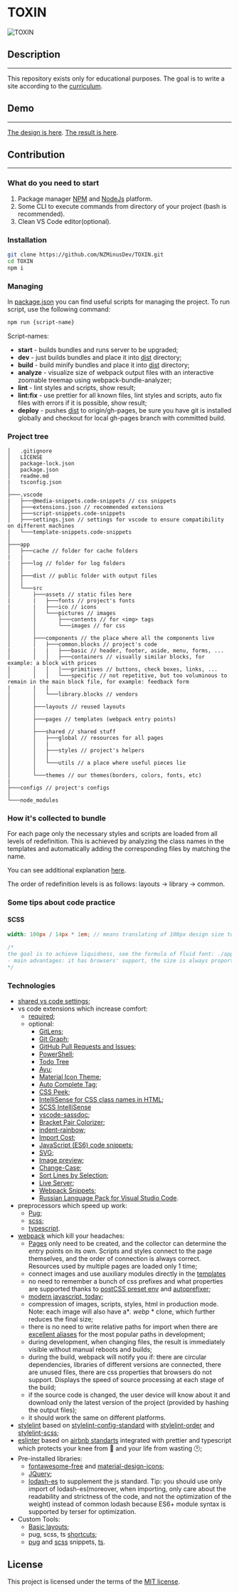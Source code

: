 # TOXIN

![TOXIN](./app/src/assets/ico/favicon.ico)

## Description

---

This repository exists only for educational purposes. The goal is to write a site according to the [curriculum](https://en.metalamp.io/).

## Demo

---

[The design is here](https://www.figma.com/file/MumYcKVk9RkKZEG6dR5E3A/).
[The result is here](https://nzminusdev.github.io/TOXIN/).

## Contribution

---

### What do you need to start

1. Package manager [NPM](https://www.npmjs.com/) and [NodeJs](https://nodejs.org/en/) platform.
2. Some CLI to execute commands from directory of your project (bash is recommended).
3. Clean VS Code editor(optional).

### Installation

```bash
git clone https://github.com/NZMinusDev/TOXIN.git
cd TOXIN
npm i
```

### Managing

In [package.json](./package.json) you can find useful scripts for managing the project. To run script, use the following command:

```bash
npm run {script-name}
```

Script-names:

- **start** - builds bundles and runs server to be upgraded;
- **dev** - just builds bundles and place it into [dist](./app/dist) directory;
- **build** - build minify bundles and place it into [dist](./app/dist) directory;
- **analyze** - visualize size of webpack output files with an interactive zoomable treemap using webpack-bundle-analyzer;
- **lint** - lint styles and scripts, show result;
- **lint:fix** - use prettier for all known files, lint styles and scripts, auto fix files with errors if it is possible, show result;
- **deploy** - pushes [dist](./app/dist/) to origin/gh-pages, be sure you have git is installed globally and checkout for local gh-pages branch with committed build.

### Project tree

```tree
│   .gitignore
│   LICENSE
│   package-lock.json
│   package.json
│   readme.md
|   tsconfig.json
│
├───.vscode
|   ├───@media-snippets.code-snippets // css snippets
│   ├───extensions.json // recommended extensions
│   ├───script-snippets.code-snippets
│   ├───settings.json // settings for vscode to ensure compatibility on different machines
|   └───template-snippets.code-snippets
│
├───app
│   ├───cache // folder for cache folders
|   |
|   ├───log // folder for log folders
│   │
│   ├───dist // public folder with output files
│   │
│   └───src
│       ├───assets // static files here
|       |   ├───fonts // project's fonts
|       |   ├───ico // icons
│       │   └───pictures // images
│       │       ├───contents // for <img> tags
│       │       └───images // for css
│       │
│       ├───components // the place where all the components live
│       │   ├───common.blocks // project's code
|       |   |   ├───basic // header, footer, aside, menu, forms, ...
│       │   │   ├───containers // visually similar blocks, for example: a block with prices
│       │   │   │───primitives // buttons, check boxes, links, ...
│       │   │   └───specific // not repetitive, but too voluminous to remain in the main block file, for example: feedback form
|       |   |
│       │   └───library.blocks // vendors
│       │
│       ├───layouts // reused layouts
│       │
│       ├───pages // templates (webpack entry points)
│       │
│       ├───shared // shared stuff
│       │   ├───global // resources for all pages
│       │   |
│       │   ├───styles // project's helpers
│       │   │
│       │   └───utils // a place where useful pieces lie
│       │
│       └───themes // our themes(borders, colors, fonts, etc)
|
├───configs // project's configs
│
└───node_modules
```

### How it's collected to bundle

For each page only the necessary styles and scripts are loaded from all levels of redefinition. This is achieved by analyzing the class names in the templates and automatically adding the corresponding files by matching the name.

You can see additional explanation [here](https://en.bem.info/methodology/redefinition-levels/).

The order of redefinition levels is as follows: layouts -> library -> common.

### Some tips about code practice

#### SCSS

```scss
width: 100px / 14px * 1em; // means translating of 100px design size to em value, where 14px is size of font for this selector

/*
the goal is to achieve liquidness, see the formula of fluid font: ./app/src/utils/styles/mixins.scss
- main advantages: it has browsers' support, the size is always proportional to the neighboring content, the size is fluid
*/
```

### Technologies

- [shared vs code settings](./.vscode/settings.json);
- vs code extensions which increase comfort:
  - [required](./.vscode/extensions.json);
  - optional:
    - [GitLens](https://marketplace.visualstudio.com/items?itemName=eamodio.gitlens);
    - [Git Graph](https://marketplace.visualstudio.com/items?itemName=mhutchie.git-graph);
    - [GitHub Pull Requests and Issues](https://marketplace.visualstudio.com/items?itemName=GitHub.vscode-pull-request-github);
    - [PowerShell](https://marketplace.visualstudio.com/items?itemName=ms-vscode.PowerShell);
    - [Todo Tree](https://marketplace.visualstudio.com/items?itemName=Gruntfuggly.todo-tree)
    - [Ayu](https://marketplace.visualstudio.com/items?itemName=teabyii.ayu);
    - [Material Icon Theme](https://marketplace.visualstudio.com/items?itemName=PKief.material-icon-theme);
    - [Auto Complete Tag](https://marketplace.visualstudio.com/items?itemName=formulahendry.auto-complete-tag);
    - [CSS Peek](https://marketplace.visualstudio.com/items?itemName=pranaygp.vscode-css-peek);
    - [IntelliSense for CSS class names in HTML](https://marketplace.visualstudio.com/items?itemName=Zignd.html-css-class-completion);
    - [SCSS IntelliSense](https://marketplace.visualstudio.com/items?itemName=mrmlnc.vscode-scss)
    - [vscode-sassdoc](https://marketplace.visualstudio.com/items?itemName=rafikis75.vscode-sassdoc);
    - [Bracket Pair Colorizer](https://marketplace.visualstudio.com/items?itemName=CoenraadS.bracket-pair-colorizer);
    - [indent-rainbow](https://marketplace.visualstudio.com/items?itemName=oderwat.indent-rainbow);
    - [Import Cost](https://marketplace.visualstudio.com/items?itemName=wix.vscode-import-cost);
    - [JavaScript (ES6) code snippets](https://marketplace.visualstudio.com/items?itemName=xabikos.JavaScriptSnippets);
    - [SVG](https://marketplace.visualstudio.com/items?itemName=jock.svg);
    - [Image preview](https://marketplace.visualstudio.com/items?itemName=kisstkondoros.vscode-gutter-preview);
    - [Change-Case](https://marketplace.visualstudio.com/items?itemName=wmaurer.change-case);
    - [Sort Lines by Selection](https://marketplace.visualstudio.com/items?itemName=earshinov.sort-lines-by-selection);
    - [Live Server](https://marketplace.visualstudio.com/items?itemName=ritwickdey.LiveServer);
    - [Webpack Snippets](https://marketplace.visualstudio.com/items?itemName=gogocrow.webpack-snippets);
    - [Russian Language Pack for Visual Studio Code](https://marketplace.visualstudio.com/items?itemName=MS-CEINTL.vscode-language-pack-ru).
- preprocessors which speed up work:
  - [Pug](https://pugjs.org/api/getting-started.html);
  - [scss](https://sass-lang.com/);
  - [typescript](https://www.typescriptlang.org/).
- [webpack](https://v4.webpack.js.org/concepts/) which kill your headaches:
  - [Pages](./app/src/pages/) only need to be created, and the collector can determine the entry points on its own. Scripts and styles connect to the page themselves, and the order of connection is always correct. Resources used by multiple pages are loaded only 1 time;
  - connect images and use auxiliary modules directly in the [templates](./app/src/pages/cards/cards.pug)
  - no need to remember a bunch of css prefixes and what properties are supported thanks to [postCSS preset env](https://github.com/csstools/postcss-preset-env) and [autoprefixer](https://www.npmjs.com/package/autoprefixer);
  - [modern javascript, today](https://babeljs.io/);
  - compression of images, scripts, styles, html in production mode. Note: each image will also have a\*_. webp_ \* clone, which further reduces the final size;
  - there is no need to write relative paths for import when there are [excellent aliases](./configs/webpack/webpack.config.js) for the most popular paths in development;
  - during development, when changing files, the result is immediately visible without manual reboots and builds;
  - during the build, webpack will notify you if: there are circular dependencies, libraries of different versions are connected, there are unused files, there are css properties that browsers do not support. Displays the speed of source processing at each stage of the build;
  - if the source code is changed, the user device will know about it and download only the latest version of the project (provided by hashing the output files);
  - it should work the same on different platforms.
- [stylelint](https://stylelint.io/) based on [stylelint-config-standard](https://github.com/stylelint/stylelint-config-standard) with [stylelint-order](https://github.com/hudochenkov/stylelint-order) and [stylelint-scss](https://github.com/kristerkari/stylelint-scss);
- [eslinter](https://eslint.org/) based on [airbnb standarts](https://github.com/airbnb/javascript) integrated with prettier and typescript which protects your knee from :gun: and your life from wasting :clock2:;
- Pre-installed libraries:
  - [fontawesome-free](https://fontawesome.com/) and [material-design-icons](https://github.com/google/material-design-icons);
  - [JQuery](https://jquery.com/);
  - [lodash-es](https://lodash.com/) to supplement the js standard. Tip: you should use only import of lodash-es(moreover, when importing, only care about the readability and strictness of the code, and not the optimization of the weight) instead of common lodash because ES6+ module syntax is supported by terser for optimization.
- Custom Tools:
  - [Basic layouts](./app/src/layouts/);
  - pug, scss, ts [shortcuts](./app/src/utils/);
  - [pug](<(./.vscode/template-snippets.code-snippets)>) and [scss](<(./.vscode/@media-snippets.code-snippets)>) snippets, [ts](<(./.vscode/script-snippets.code-snippets)>).

## License

This project is licensed under the terms of the [MIT license](LICENSE).
